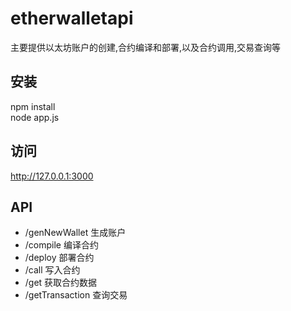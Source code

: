 # etherwalletapi 
主要提供以太坊账户的创建,合约编译和部署,以及合约调用,交易查询等

## 安装
npm install  
node app.js

## 访问
http://127.0.0.1:3000

## API
* /genNewWallet 生成账户
* /compile 编译合约
* /deploy 部署合约
* /call 写入合约
* /get 获取合约数据
* /getTransaction 查询交易
